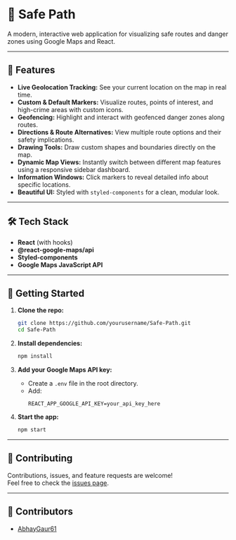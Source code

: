 # 🚦 Safe Path

A modern, interactive web application for visualizing safe routes and danger zones using Google Maps and React.

---

## 🌟 Features

- **Live Geolocation Tracking:** See your current location on the map in real time.
- **Custom & Default Markers:** Visualize routes, points of interest, and high-crime areas with custom icons.
- **Geofencing:** Highlight and interact with geofenced danger zones along routes.
- **Directions & Route Alternatives:** View multiple route options and their safety implications.
- **Drawing Tools:** Draw custom shapes and boundaries directly on the map.
- **Dynamic Map Views:** Instantly switch between different map features using a responsive sidebar dashboard.
- **Information Windows:** Click markers to reveal detailed info about specific locations.
- **Beautiful UI:** Styled with `styled-components` for a clean, modular look.

---

## 🛠️ Tech Stack

- **React** (with hooks)
- **@react-google-maps/api**
- **Styled-components**
- **Google Maps JavaScript API**

---

## 🚀 Getting Started

1. **Clone the repo:**
   ```sh
   git clone https://github.com/yourusername/Safe-Path.git
   cd Safe-Path
   ```

2. **Install dependencies:**
   ```sh
   npm install
   ```

3. **Add your Google Maps API key:**
   - Create a `.env` file in the root directory.
   - Add:  
     ```
     REACT_APP_GOOGLE_API_KEY=your_api_key_here
     ```

4. **Start the app:**
   ```sh
   npm start
   ```

---



## 🤝 Contributing

Contributions, issues, and feature requests are welcome!  
Feel free to check the [issues page](https://github.com/yourusername/Safe-Path/issues).

---



## 👤 Contributors

- [AbhayGaur61](https://github.com/AbhayGaur61) 